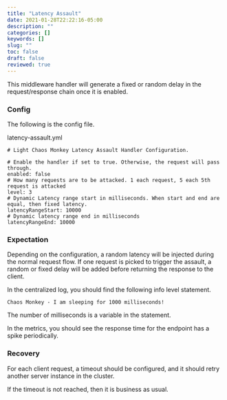 ```yaml
---
title: "Latency Assault"
date: 2021-01-28T22:22:16-05:00
description: ""
categories: []
keywords: []
slug: ""
toc: false
draft: false
reviewed: true
---
```


This middleware handler will generate a fixed or random delay in the request/response chain once it is enabled.

### Config

The following is the config file. 

latency-assault.yml

```
# Light Chaos Monkey Latency Assault Handler Configuration.

# Enable the handler if set to true. Otherwise, the request will pass through.
enabled: false
# How many requests are to be attacked. 1 each request, 5 each 5th request is attacked
level: 3
# Dynamic Latency range start in milliseconds. When start and end are equal, then fixed latency.
latencyRangeStart: 10000
# Dynamic latency range end in milliseconds
latencyRangeEnd: 10000

```

### Expectation

Depending on the configuration, a random latency will be injected during the normal request flow. If one request is picked to trigger the assault, a random or fixed delay will be added before returning the response to the client.

In the centralized log, you should find the following info level statement.

```
Chaos Monkey - I am sleeping for 1000 milliseconds!
```

The number of milliseconds is a variable in the statement.


In the metrics, you should see the response time for the endpoint has a spike periodically.

### Recovery

For each client request, a timeout should be configured, and it should retry another server instance in the cluster. 

If the timeout is not reached, then it is business as usual. 
